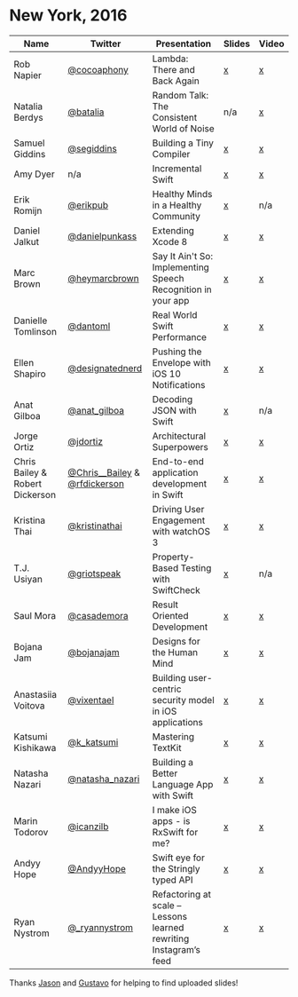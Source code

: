 # New York, 2016

| Name | Twitter | Presentation | Slides | Video |
|------|---------|--------------|--------|-------|
| Rob Napier | [@cocoaphony](https://twitter.com/cocoaphony) | Lambda: There and Back Again | [x](https://speakerdeck.com/realm/rob-napier-lambda-there-and-back-againrob-napier) | [x](https://realm.io/news/tryswift-rob-napier-swift-legacy-functional-programming/) |
| Natalia Berdys | [@batalia](https://twitter.com/batalia) | Random Talk: The Consistent World of Noise | n/a | [x](https://realm.io/news/tryswift-natalia-berdy-random-talk-consistent-world-noise-swift-gamekit-ios/) |
| Samuel Giddins | [@segiddins](https://twitter.com/segiddins) | Building a Tiny Compiler | [x](https://speakerdeck.com/segiddins/writing-a-tiny-compiler) | [x](https://realm.io/news/tryswift-samuel-giddins-building-tiny-compiler-swift-ios/) |
| Amy Dyer | n/a | Incremental Swift | [x](https://speakerdeck.com/realm/amy-dyer-incremental-swift) | [x](https://realm.io/news/tryswift-amy-dyer-incremental-swift/) |
| Erik Romijn | [@erikpub](https://twitter.com/erikpub) | Healthy Minds in a Healthy Community | [x](https://speakerdeck.com/erik/healthy-minds-in-a-healthy-community-at-try-swift-nyc-2016) | n/a |
| Daniel Jalkut | [@danielpunkass](https://twitter.com/danielpunkass) | Extending Xcode 8 | [x](https://speakerdeck.com/danielpunkass/extending-xcode-8-try-swift-nyc-2016) | [x](https://realm.io/news/jalkut-extending-xcode-8/) |
| Marc Brown | [@heymarcbrown](https://twitter.com/heymarcbrown) | Say It Ain't So: Implementing Speech Recognition in your app | [x](https://speakerdeck.com/marcdown/say-it-aint-so-implementing-speech-recognition-in-your-app) | [x](https://realm.io/news/tryswift-marc-brown-say-it-aint-so-implementing-speech-recognition/) |
| Danielle Tomlinson | [@dantoml](https://twitter.com/dantoml) | Real World Swift Performance | [x](https://speakerdeck.com/dantoml/introduction-to-swift-performance-try-swift-2016) | [x](https://realm.io/news/real-world-swift-performance/) |
| Ellen Shapiro | [@designatednerd](https://twitter.com/designatednerd) | Pushing the Envelope with iOS 10 Notifications | [x](https://speakerdeck.com/designatednerd/pushing-the-envelope-with-ios-10-notifications-try-swift-nyc-september-2016) | [x](https://realm.io/news/tryswift-ellen-shapiro-pushing-envelope-ios-10-notifications/) |
| Anat Gilboa | [@anat_gilboa](https://twitter.com/anat_gilboa) | Decoding JSON with Swift | [x](https://speakerdeck.com/anatg/parsing-json-in-swift) | n/a |
| Jorge Ortiz | [@jdortiz](https://twitter.com/jdortiz) | Architectural Superpowers | [x](https://speakerdeck.com/realm/jorge-ortiz-architectural-superpowers) | [x](https://realm.io/news/tryswift-jorge-ortiz-architectural-superpowers-swift-ios/) |
| Chris Bailey & Robert Dickerson | [@Chris__Bailey](https://twitter.com/Chris__Bailey) & [@rfdickerson](https://twitter.com/rfdickerson) | End-to-end application development in Swift | [x](http://www.slideshare.net/cnbailey/tryswift-nyc-end-to-end-application-development-in-swift) | [x](https://realm.io/news/tryswift-chris-robert-end-to-end-application-development-swift-backend/) |
| Kristina Thai | [@kristinathai](https://twitter.com/kristinathai) | Driving User Engagement with watchOS 3 | [x](http://www.slideshare.net/KristinaThai/driving-user-engagement-with-watchos-3) | [x](https://realm.io/news/tryswiftnyc-kristina-thai-watchos3/) |
| T.J. Usiyan | [@griotspeak](https://twitter.com/griotspeak) | Property-Based Testing with SwiftCheck | [x](https://speakerdeck.com/griotspeak/property-based-testing-with-swiftcheck) | n/a |
| Saul Mora | [@casademora](https://twitter.com/casademora) | Result Oriented Development | [x](https://speakerdeck.com/casademora/result-oriented-development) | [x](https://realm.io/news/tryswift-saul-mora-result-oriented-development/) |
| Bojana Jam | [@bojanajam](https://twitter.com/bojanajam) | Designs for the Human Mind | [x](https://speakerdeck.com/realm/bojana-jam-designs-for-the-human-mind) | [x](https://realm.io/news/tryswift-Bojana-Jam-Designs-for-the-Human-Mind/) |
| Anastasiia Voitova | [@vixentael](https://twitter.com/vixentael) | Building user-centric security model in iOS applications | [x](https://speakerdeck.com/vixentael/building-user-centric-security-model-in-ios-applications) | [x](https://realm.io/news/tryswift-anastasiia-voitova-building-user-centric-security-model-ios-applications-swift/) |
| Katsumi Kishikawa | [@k_katsumi](https://twitter.com/k_katsumi) | Mastering TextKit | [x](https://speakerdeck.com/kishikawakatsumi/mastering-textkit) | [x](https://realm.io/news/tryswift-katsumi-kishikawa-mastering-textkit-swift-ios/) |
| Natasha Nazari | [@natasha_nazari](https://twitter.com/natasha_nazari) | Building a Better Language App with Swift | [x](https://speakerdeck.com/natashanazari/building-a-better-language-app-in-swift) | [x](https://realm.io/news/tryswift-natasha-nazari-building-better-language-app-swift-ios/) |
| Marin Todorov | [@icanzilb](https://twitter.com/icanzilb) | I make iOS apps - is RxSwift for me? | [x](https://speakerdeck.com/icanzilb/is-rxswift-for-me-at-try-swift-nyc) | [x](https://realm.io/news/tryswift-Marin-Todorov-I-create-iOS-apps-is-RxSwift-for-me/) |
| Andyy Hope | [@AndyyHope](https://twitter.com/AndyyHope) | Swift eye for the Stringly typed API | [x](https://speakerdeck.com/andyyhope/swift-eye-for-the-stringly-typed-api) | [x](https://realm.io/news/tryswift-andyy-hope-swift-eye-stringly-typed-api/) |
| Ryan Nystrom | [@_ryannystrom](https://twitter.com/_ryannystrom) | Refactoring at scale – Lessons learned rewriting Instagram’s feed | [x](https://speakerdeck.com/realm/ryan-nystrom-refactoring-at-scale-lessons-learned-rewriting-instagrams-feed) | [x](https://realm.io/news/tryswift-ryan-nystrom-refactoring-at-scale-lessons-learned-rewriting-instagram-feed/) |

Thanks [Jason](https://github.com/jcsquatrito) and [Gustavo](https://github.com/barbosa) for helping to find uploaded slides!
